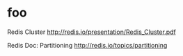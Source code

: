 # foo

Redis Cluster
http://redis.io/presentation/Redis_Cluster.pdf

Redis Doc: Partitioning
http://redis.io/topics/partitioning




